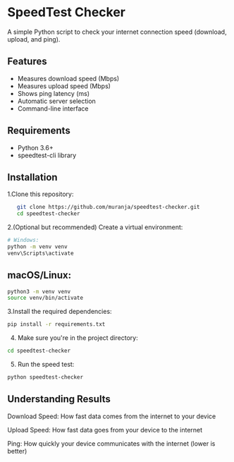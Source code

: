 # SpeedTest Checker

A simple Python script to check your internet connection speed (download, upload, and ping).

## Features
- Measures download speed (Mbps)
- Measures upload speed (Mbps)
- Shows ping latency (ms)
- Automatic server selection
- Command-line interface

## Requirements
- Python 3.6+
- speedtest-cli library

## Installation

1.Clone this repository:
```bash
   git clone https://github.com/muranja/speedtest-checker.git
   cd speedtest-checker
```

2.(Optional but recommended) Create a virtual environment:
```bash
# Windows:
python -m venv venv
venv\Scripts\activate
```

## macOS/Linux:
```bash
python3 -m venv venv
source venv/bin/activate
```
3.Install the required dependencies:
```bash
pip install -r requirements.txt
```
4. Make sure you're in the project directory:
```bash
cd speedtest-checker
```
5. Run the speed test:
```bash
python speedtest-checker
```


## Understanding Results
Download Speed: How fast data comes from the internet to your device

Upload Speed: How fast data goes from your device to the internet

Ping: How quickly your device communicates with the internet (lower is better)
